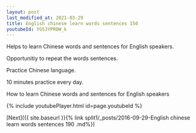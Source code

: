 ```yaml
---
layout: post
last_modified_at: 2021-03-29
title: English chinese learn words sentences 150 
youtubeId: YGS3YPRDW_k
---
```

 
 
Helps to learn Chinese words and sentences for English speakers.

Opportunitiy to repeat the words sentences. 

Practice Chinese language. 
 
10 minutes practice every day. 
 
How to learn Chinese words and sentences for English speakers 
 
{% include youtubePlayer.html id=page.youtubeId %}
 
 
[Next]({{ site.baseurl }}{% link  split1/_posts/2016-09-29-English chinese learn words sentences 190 .md%})
 
